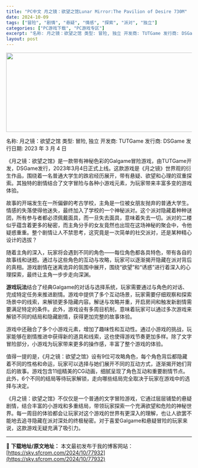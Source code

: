 ```yaml
---
title: "PC中文 月之镜：欲望之馆Lunar Mirror:The Pavilion of Desire 730M"
date: 2024-10-09
tags: ["冒险", "剧情", "悬疑", "情感", "探索", "派对", "独立"]
categories: ["PC游戏下载", "PC游戏专区"]
excerpt: "名称: 月之镜：欲望之馆 类型: 冒险, 独立 开发商: TUTGame 发行商: DSGame 发行日期: 2023 年 3 月 4 日 《月之镜：欲望之馆》是一款带有神秘色彩的Galgame冒险游戏，由TUTGame开发，DSGame发行，2023年3月4日正式上线。这款游戏是《月之镜》世界观的&hellip;"
layout: post
---
```


<img class="aligncenter size-full wp-image-77933" src="https://sky.sfcrom.com/wp-content/uploads/2024/10/2024100903455457.webp" alt="" width="660" height="215" />

名称: 月之镜：欲望之馆
类型: 冒险, 独立
开发商: TUTGame
发行商: DSGame
发行日期: 2023 年 3 月 4 日

《月之镜：欲望之馆》是一款带有神秘色彩的Galgame冒险游戏，由TUTGame开发，DSGame发行，2023年3月4日正式上线。这款游戏是《月之镜》世界观的衍生作品，围绕着一名普通大学生的跌宕经历展开，带有悬疑、欲望和心理的双重探索。其独特的剧情结合了文字冒险与各种小游戏元素，为玩家带来丰富多变的游戏体验。

故事的开端发生在一所偏僻的考古学校，主角是一位被女朋友抛弃的普通大学生。情感的失落使得他迷失，最终加入了学校的一个神秘派对。这个派对隐藏着种种谜团，所有参与者都必须佩戴面具，而一旦失去面具，意味着失去一切。派对的二楼似乎蕴含着更多的秘密，而主角分手的女友竟然也出现在这场神秘的聚会中，令他疑惑重重。整个剧情让人不禁思考，这究竟是一次简单的社交派对，还是某种精心设计的选拔？

随着主角的深入，玩家将会遇到不同的角色——每位角色都各具特色，带有各自的故事线和谜题。通过与这些角色的互动与攻略，玩家可以逐渐揭开隐藏在派对背后的真相。游戏剧情在迷离诡异的氛围中展开，围绕“欲望”和“诱惑”进行着深入的心理探索，最终让主角一步步走向深渊。

<strong>游戏玩法</strong>结合了经典Galgame的对话与选择系统，玩家需要通过与角色的对话、完成特定任务来推进剧情。游戏中提供了多个互动场景，玩家需要仔细观察和探索场景中的线索，来解锁更多隐藏内容。解谜与攻略并重，开启房间和触发新剧情需要满足特定的条件。此外，游戏设有多周目机制，意味着玩家可以通过多次游戏来解锁不同的结局和隐藏剧情，获得更加完整的故事体验。

游戏中还融合了多个小游戏元素，增加了趣味性和互动性。通过小游戏的挑战，玩家能够在剧情推进中获得新的道具和线索，这也使得游戏节奏更加多样。除了文字冒险部分，小游戏为玩家带来更多的操作感，丰富了整个游戏的体验。

值得一提的是，《月之镜：欲望之馆》设有9位可攻略角色，每个角色背后都隐藏着不同的性格和命运，玩家可以选择与她们展开不同的互动方式，逐渐揭开她们背后的故事。游戏包含11组精美的CG动画，细腻呈现了角色互动和重要剧情节点。此外，6个不同的结局等待玩家解锁，走向哪些结局完全取决于玩家在游戏中的选择与决定。

《月之镜：欲望之馆》不仅仅是一个普通的文字冒险游戏，它通过层层铺垫的悬疑剧情，结合丰富的小游戏和多重结局，带领玩家探索一个充满欲望和危险的神秘世界。每一周目的体验都会让玩家对这个游戏的世界有更深入的理解，也让人欲罢不能地去追寻隐藏在派对深处的终极秘密。对于喜爱Galgame和悬疑冒险的玩家来说，这款游戏无疑充满了吸引力。

---
📖 **下载地址/原文地址：** 本文最初发布于我的博客网站：[https://sky.sfcrom.com/2024/10/77932](https://sky.sfcrom.com/2024/10/77932)
